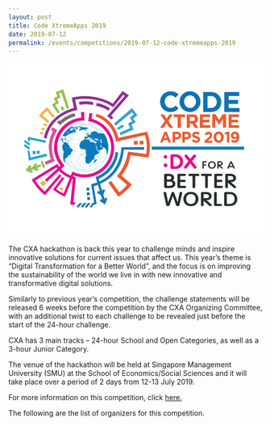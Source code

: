 ```yaml
---
layout: post
title: Code XtremeApps 2019
date: 2019-07-12 
permalink: /events/competitions/2019-07-12-code-xtremeapps-2019
---
```


![overview image](/images/CXA-LOGO.PNG)


The CXA hackathon is back this year to challenge minds and inspire innovative solutions for current issues that affect us. This year’s theme is “Digital Transformation for a Better World”, and the focus is on improving the sustainability of the world we live in with new innovative and transformative digital solutions.

Similarly to previous year’s competition, the challenge statements will be released 6 weeks before the competition by the CXA Organizing Committee, with an additional twist to each challenge to be revealed just before the start of the 24-hour challenge.

CXA has 3 main tracks – 24-hour School and Open Categories, as well as a 3-hour Junior Category.

The venue of the hackathon will be held at Singapore Management University (SMU) at the School of Economics/Social Sciences and it will take place over a period of 2 days from 12-13 July 2019.

For more information on this competition, click <a href="https://www2.imda.gov.sg/news-and-events/events-listing/Code-XtremeApps-2019" target="_blank">here.</a>

The following are the list of organizers for this competition. 


